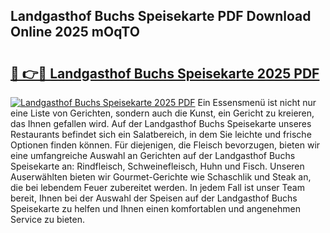 ## Landgasthof Buchs Speisekarte PDF Download Online 2025 mOqTO

# <h2><a href="http://gc7mf0.nevu.top/?p=Landgasthof+Buchs+Speisekarte">🔗 👉🔴 Landgasthof Buchs Speisekarte 2025 PDF</a></h2>

[![Landgasthof Buchs Speisekarte 2025 PDF](https://i.imgur.com/dBaPXMq.png)](http://gc7mf0.nevu.top/?p=Landgasthof+Buchs+Speisekarte)
Ein Essensmenü ist nicht nur eine Liste von Gerichten, sondern auch die Kunst, ein Gericht zu kreieren, das Ihnen gefallen wird. Auf der Landgasthof Buchs Speisekarte unseres Restaurants befindet sich ein Salatbereich, in dem Sie leichte und frische Optionen finden können. Für diejenigen, die Fleisch bevorzugen, bieten wir eine umfangreiche Auswahl an Gerichten auf der Landgasthof Buchs Speisekarte an: Rindfleisch, Schweinefleisch, Huhn und Fisch. Unseren Auserwählten bieten wir Gourmet-Gerichte wie Schaschlik und Steak an, die bei lebendem Feuer zubereitet werden. In jedem Fall ist unser Team bereit, Ihnen bei der Auswahl der Speisen auf der Landgasthof Buchs Speisekarte zu helfen und Ihnen einen komfortablen und angenehmen Service zu bieten.
